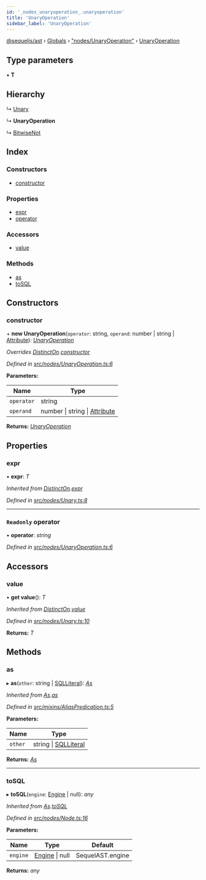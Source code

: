 ```yaml
---
id: '_nodes_unaryoperation_.unaryoperation'
title: 'UnaryOperation'
sidebar_label: 'UnaryOperation'
---
```


[@sequeljs/ast](../index.md) › [Globals](../globals.md) ›
["nodes/UnaryOperation"](../modules/_nodes_unaryoperation_.md) ›
[UnaryOperation](_nodes_unaryoperation_.unaryoperation.md)

## Type parameters

▪ **T**

## Hierarchy

↳ [Unary](_nodes_unary_.unary.md)

↳ **UnaryOperation**

↳ [BitwiseNot](_nodes_bitwisenot_.bitwisenot.md)

## Index

### Constructors

- [constructor](_nodes_unaryoperation_.unaryoperation.md#constructor)

### Properties

- [expr](_nodes_unaryoperation_.unaryoperation.md#expr)
- [operator](_nodes_unaryoperation_.unaryoperation.md#readonly-operator)

### Accessors

- [value](_nodes_unaryoperation_.unaryoperation.md#value)

### Methods

- [as](_nodes_unaryoperation_.unaryoperation.md#as)
- [toSQL](_nodes_unaryoperation_.unaryoperation.md#tosql)

## Constructors

### constructor

\+ **new UnaryOperation**(`operator`: string, `operand`: number | string |
[Attribute](_attributes_attribute_.attribute.md)):
_[UnaryOperation](_nodes_unaryoperation_.unaryoperation.md)_

_Overrides
[DistinctOn](_nodes_distincton_.distincton.md).[constructor](_nodes_distincton_.distincton.md#constructor)_

_Defined in
[src/nodes/UnaryOperation.ts:6](https://github.com/sequeljs/ast/blob/aa0ef0f/src/nodes/UnaryOperation.ts#L6)_

**Parameters:**

| Name       | Type                                                                         |
| ---------- | ---------------------------------------------------------------------------- |
| `operator` | string                                                                       |
| `operand`  | number &#124; string &#124; [Attribute](_attributes_attribute_.attribute.md) |

**Returns:** _[UnaryOperation](_nodes_unaryoperation_.unaryoperation.md)_

## Properties

### expr

• **expr**: _T_

_Inherited from
[DistinctOn](_nodes_distincton_.distincton.md).[expr](_nodes_distincton_.distincton.md#expr)_

_Defined in
[src/nodes/Unary.ts:8](https://github.com/sequeljs/ast/blob/aa0ef0f/src/nodes/Unary.ts#L8)_

---

### `Readonly` operator

• **operator**: _string_

_Defined in
[src/nodes/UnaryOperation.ts:6](https://github.com/sequeljs/ast/blob/aa0ef0f/src/nodes/UnaryOperation.ts#L6)_

## Accessors

### value

• **get value**(): _T_

_Inherited from
[DistinctOn](_nodes_distincton_.distincton.md).[value](_nodes_distincton_.distincton.md#value)_

_Defined in
[src/nodes/Unary.ts:10](https://github.com/sequeljs/ast/blob/aa0ef0f/src/nodes/Unary.ts#L10)_

**Returns:** _T_

## Methods

### as

▸ **as**(`other`: string | [SQLLiteral](_nodes_sqlliteral_.sqlliteral.md)):
_[As](_nodes_as_.as.md)_

_Inherited from [As](_nodes_as_.as.md).[as](_nodes_as_.as.md#as)_

_Defined in
[src/mixins/AliasPredication.ts:5](https://github.com/sequeljs/ast/blob/aa0ef0f/src/mixins/AliasPredication.ts#L5)_

**Parameters:**

| Name    | Type                                                         |
| ------- | ------------------------------------------------------------ |
| `other` | string &#124; [SQLLiteral](_nodes_sqlliteral_.sqlliteral.md) |

**Returns:** _[As](_nodes_as_.as.md)_

---

### toSQL

▸ **toSQL**(`engine`: [Engine](../interfaces/_interfaces_engine_.engine.md) |
null): _any_

_Inherited from [As](_nodes_as_.as.md).[toSQL](_nodes_as_.as.md#tosql)_

_Defined in
[src/nodes/Node.ts:16](https://github.com/sequeljs/ast/blob/aa0ef0f/src/nodes/Node.ts#L16)_

**Parameters:**

| Name     | Type                                                              | Default          |
| -------- | ----------------------------------------------------------------- | ---------------- |
| `engine` | [Engine](../interfaces/_interfaces_engine_.engine.md) &#124; null | SequelAST.engine |

**Returns:** _any_

